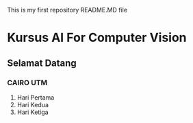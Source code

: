 This is my first repository README.MD file


# Kursus AI For Computer Vision

## Selamat Datang
### CAIRO UTM

1. Hari Pertama
2. Hari Kedua
3. Hari Ketiga
